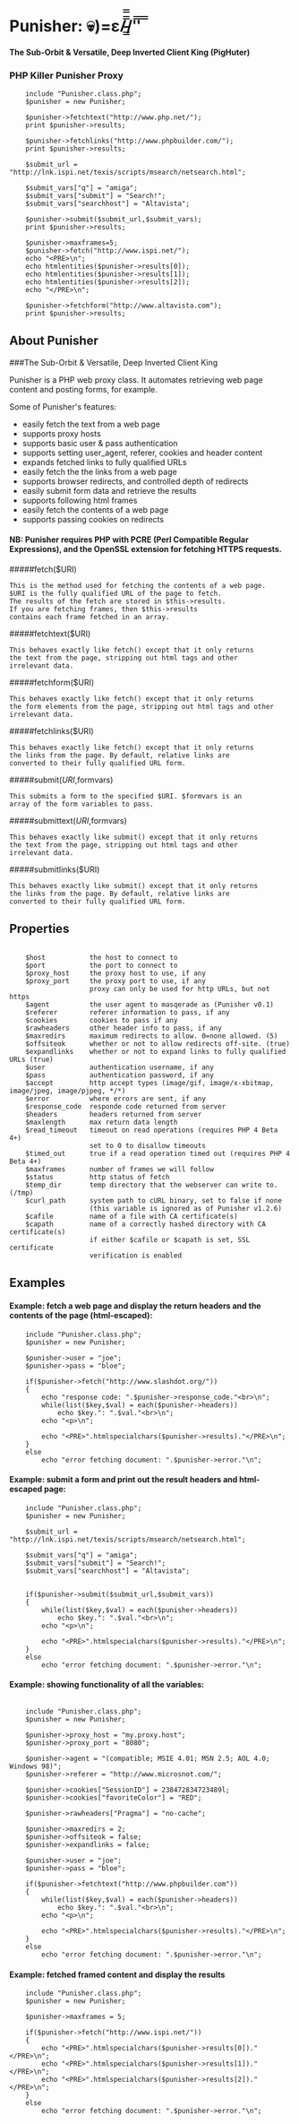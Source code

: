 # Punisher: 💀)=ε/̵͇̿̿/'̿'̿ ̿
#### The Sub-Orbit &amp; Versatile, Deep Inverted Client King (PigHuter)
### PHP Killer Punisher Proxy

```
	include "Punisher.class.php";
	$punisher = new Punisher;
	
	$punisher->fetchtext("http://www.php.net/");
	print $punisher->results;
	
	$punisher->fetchlinks("http://www.phpbuilder.com/");
	print $punisher->results;
	
	$submit_url = "http://lnk.ispi.net/texis/scripts/msearch/netsearch.html";
	
	$submit_vars["q"] = "amiga";
	$submit_vars["submit"] = "Search!";
	$submit_vars["searchhost"] = "Altavista";
		
	$punisher->submit($submit_url,$submit_vars);
	print $punisher->results;
	
	$punisher->maxframes=5;
	$punisher->fetch("http://www.ispi.net/");
	echo "<PRE>\n";
	echo htmlentities($punisher->results[0]); 
	echo htmlentities($punisher->results[1]); 
	echo htmlentities($punisher->results[2]); 
	echo "</PRE>\n";

	$punisher->fetchform("http://www.altavista.com");
	print $punisher->results;
```


## About Punisher
###The Sub-Orbit &amp; Versatile, Deep Inverted Client King

Punisher is a PHP web proxy class. It automates retrieving web page content and posting forms, for example.

Some of Punisher's features:
* easily fetch the text from a web page
* supports proxy hosts
* supports basic user & pass authentication
* supports setting user_agent, referer, cookies and header content
* expands fetched links to fully qualified URLs
* easily fetch the the links from a web page
* supports browser redirects, and controlled depth of redirects
* easily submit form data and retrieve the results
* supports following html frames
* easily fetch the contents of a web page
* supports passing cookies on redirects
	

#### NB: Punisher requires PHP with PCRE (Perl Compatible Regular Expressions), and the OpenSSL extension for fetching HTTPS requests.	

#####fetch($URI)

```
This is the method used for fetching the contents of a web page.
$URI is the fully qualified URL of the page to fetch.
The results of the fetch are stored in $this->results.
If you are fetching frames, then $this->results
contains each frame fetched in an array.
```

#####fetchtext($URI)

```
This behaves exactly like fetch() except that it only returns
the text from the page, stripping out html tags and other
irrelevant data.		
```

#####fetchform($URI)

```
This behaves exactly like fetch() except that it only returns
the form elements from the page, stripping out html tags and other
irrelevant data.		
```

#####fetchlinks($URI)

```
This behaves exactly like fetch() except that it only returns
the links from the page. By default, relative links are
converted to their fully qualified URL form.
```

#####submit($URI,$formvars)

```
This submits a form to the specified $URI. $formvars is an
array of the form variables to pass.
```

#####submittext($URI,$formvars)

```
This behaves exactly like submit() except that it only returns
the text from the page, stripping out html tags and other
irrelevant data.		
```

#####submitlinks($URI)

```
This behaves exactly like submit() except that it only returns
the links from the page. By default, relative links are
converted to their fully qualified URL form.
```
## Properties

```

	$host			the host to connect to
	$port			the port to connect to
	$proxy_host		the proxy host to use, if any
	$proxy_port		the proxy port to use, if any
					proxy can only be used for http URLs, but not https
	$agent			the user agent to masqerade as (Punisher v0.1)
	$referer		referer information to pass, if any
	$cookies		cookies to pass if any
	$rawheaders		other header info to pass, if any
	$maxredirs		maximum redirects to allow. 0=none allowed. (5)
	$offsiteok		whether or not to allow redirects off-site. (true)
	$expandlinks	whether or not to expand links to fully qualified URLs (true)
	$user			authentication username, if any
	$pass			authentication password, if any
	$accept			http accept types (image/gif, image/x-xbitmap, image/jpeg, image/pjpeg, */*)
	$error			where errors are sent, if any
	$response_code	responde code returned from server
	$headers		headers returned from server
	$maxlength		max return data length
	$read_timeout	timeout on read operations (requires PHP 4 Beta 4+)
					set to 0 to disallow timeouts
	$timed_out		true if a read operation timed out (requires PHP 4 Beta 4+)
	$maxframes		number of frames we will follow
	$status			http status of fetch
	$temp_dir		temp directory that the webserver can write to. (/tmp)
	$curl_path		system path to cURL binary, set to false if none
					(this variable is ignored as of Punisher v1.2.6)
	$cafile			name of a file with CA certificate(s)
	$capath			name of a correctly hashed directory with CA certificate(s)
					if either $cafile or $capath is set, SSL certificate
					verification is enabled
```
## Examples

#### Example: 	fetch a web page and display the return headers and the contents of the page (html-escaped):

```
	include "Punisher.class.php";
	$punisher = new Punisher;
	
	$punisher->user = "joe";
	$punisher->pass = "bloe";
	
	if($punisher->fetch("http://www.slashdot.org/"))
	{
		echo "response code: ".$punisher->response_code."<br>\n";
		while(list($key,$val) = each($punisher->headers))
			echo $key.": ".$val."<br>\n";
		echo "<p>\n";
		
		echo "<PRE>".htmlspecialchars($punisher->results)."</PRE>\n";
	}
	else
		echo "error fetching document: ".$punisher->error."\n";

```

#### Example:	submit a form and print out the result headers and html-escaped page:

```
	include "Punisher.class.php";
	$punisher = new Punisher;
	
	$submit_url = "http://lnk.ispi.net/texis/scripts/msearch/netsearch.html";
	
	$submit_vars["q"] = "amiga";
	$submit_vars["submit"] = "Search!";
	$submit_vars["searchhost"] = "Altavista";

		
	if($punisher->submit($submit_url,$submit_vars))
	{
		while(list($key,$val) = each($punisher->headers))
			echo $key.": ".$val."<br>\n";
		echo "<p>\n";
		
		echo "<PRE>".htmlspecialchars($punisher->results)."</PRE>\n";
	}
	else
		echo "error fetching document: ".$punisher->error."\n";

```

#### Example:	showing functionality of all the variables:

```

	include "Punisher.class.php";
	$punisher = new Punisher;

	$punisher->proxy_host = "my.proxy.host";
	$punisher->proxy_port = "8080";
	
	$punisher->agent = "(compatible; MSIE 4.01; MSN 2.5; AOL 4.0; Windows 98)";
	$punisher->referer = "http://www.microsnot.com/";
	
	$punisher->cookies["SessionID"] = 238472834723489l;
	$punisher->cookies["favoriteColor"] = "RED";
	
	$punisher->rawheaders["Pragma"] = "no-cache";
	
	$punisher->maxredirs = 2;
	$punisher->offsiteok = false;
	$punisher->expandlinks = false;
	
	$punisher->user = "joe";
	$punisher->pass = "bloe";
	
	if($punisher->fetchtext("http://www.phpbuilder.com"))
	{
		while(list($key,$val) = each($punisher->headers))
			echo $key.": ".$val."<br>\n";
		echo "<p>\n";
		
		echo "<PRE>".htmlspecialchars($punisher->results)."</PRE>\n";
	}
	else
		echo "error fetching document: ".$punisher->error."\n";

```

#### Example: 	fetched framed content and display the results

```
	include "Punisher.class.php";
	$punisher = new Punisher;
	
	$punisher->maxframes = 5;
	
	if($punisher->fetch("http://www.ispi.net/"))
	{
		echo "<PRE>".htmlspecialchars($punisher->results[0])."</PRE>\n";
		echo "<PRE>".htmlspecialchars($punisher->results[1])."</PRE>\n";
		echo "<PRE>".htmlspecialchars($punisher->results[2])."</PRE>\n";
	}
	else
		echo "error fetching document: ".$punisher->error."\n";
```